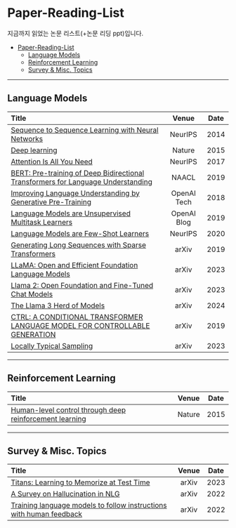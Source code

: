 # Paper-Reading-List

지금까지 읽었는 논문 리스트(+논문 리딩 ppt)입니다.

- [Paper-Reading-List](#awesome-paper-reading-list)
  - [Language Models](#language-models)
  - [Reinforcement Learning](#reinforcement-learning)
  - [Survey & Misc. Topics](#survey--misc-topics)

---

## Language Models

| Title                                                                                                                                                |     Venue     |  Date  |
|:------------------------------------------------------------------------------------------------------------------------------------------------------|:-------------:|:------:|
| [Sequence to Sequence Learning with Neural Networks](https://arxiv.org/abs/1409.3215)                                                                 | NeurIPS       | 2014   |
| [Deep learning](https://www.nature.com/articles/nature14539)                                                                                         | Nature        | 2015   |
| [Attention Is All You Need](https://arxiv.org/abs/1706.03762)                                                                                        | NeurIPS       | 2017   |
| [BERT: Pre-training of Deep Bidirectional Transformers for Language Understanding](https://arxiv.org/abs/1810.04805)                                  | NAACL         | 2019   |
| [Improving Language Understanding by Generative Pre-Training](https://cdn.openai.com/research-covers/language-unsupervised/language_understanding_paper.pdf) | OpenAI Tech   | 2018   |
| [Language Models are Unsupervised Multitask Learners](https://cdn.openai.com/better-language-models/language_models_are_unsupervised_multitask_learners.pdf) | OpenAI Blog   | 2019   |
| [Language Models are Few-Shot Learners](https://arxiv.org/abs/2005.14165)                                                                             | NeurIPS       | 2020   |
| [Generating Long Sequences with Sparse Transformers](https://arxiv.org/abs/1904.10509)                                                                | arXiv         | 2019   |
| [LLaMA: Open and Efficient Foundation Language Models](https://arxiv.org/abs/2302.13971)                                                              | arXiv         | 2023   |
| [Llama 2: Open Foundation and Fine-Tuned Chat Models](https://arxiv.org/abs/2307.09288)                                                               | arXiv         | 2023   |
| [The Llama 3 Herd of Models](https://arxiv.org/abs/2407.21783)                                                                                        | arXiv         | 2024  |
| [CTRL: A CONDITIONAL TRANSFORMER LANGUAGE MODEL FOR CONTROLLABLE GENERATION](https://arxiv.org/abs/1909.05858)                                        | arXiv         | 2019   |
| [Locally Typical Sampling](https://arxiv.org/abs/2302.01318)                                                                                         | arXiv         | 2023   |

---

## Reinforcement Learning

| Title                                                                                           | Venue  | Date |
|:------------------------------------------------------------------------------------------------|:------:|:----:|
| [Human-level control through deep reinforcement learning](https://www.nature.com/articles/nature14236) | Nature | 2015 |

---

## Survey & Misc. Topics

| Title                                                                                                 |   Venue   |  Date  |
|:-------------------------------------------------------------------------------------------------------|:---------:|:------:|
| [Titans: Learning to Memorize at Test Time](https://arxiv.org/abs/2307.03179)                          | arXiv     | 2023   |
| [A Survey on Hallucination in NLG](https://arxiv.org/abs/2211.06407)                                   | arXiv     | 2022   |
| [Training language models to follow instructions with human feedback](https://arxiv.org/abs/2203.02155)| arXiv     | 2022   |

